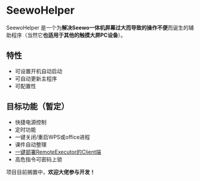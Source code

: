 # SeewoHelper

SeewoHelper 是一个为**解决Seewo一体机屏幕过大而导致的操作不便**而诞生的辅助程序（当然它**也适用于其他的触摸大屏PC设备**）。

## 特性

- 可设置开机自动启动
- 可自动更新主程序
- 可配置性

## 目标功能（暂定）

- 快捷电源控制
- 定时功能
- 一键关闭/重启WPS或office进程
- 课件自动整理
- [一键部署RemoteExecutor的Client端](https://github.com/zi-jing/RemoteExecutor)
- 高危指令可密码上锁

项目目前搁置中，**欢迎大佬参与开发！**
